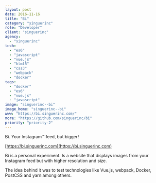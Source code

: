 ```yaml
---
layout: post
date: 2016-11-16
title: "Bi"
category: "singuerinc"
role: "Developer"
client: "singuerinc"
agency:
  - "singuerinc"
tech:
  - "es6"
  - "javascript"
  - "vue.js"
  - "html5"
  - "css3"
  - "webpack"
  - "docker"
tags:
  - "docker"
  - "es6"
  - "vue.js"
  - "javascript"
image: "singuerinc--bi"
image_home: "singuerinc--bi"
www: "https://bi.singuerinc.com/"
more: "https://github.com/singuerinc/bi"
priority: "priority-2"
---
```


Bi. Your Instagram™ feed, but bigger!

[https://bi.singuerinc.com](https://bi.singuerinc.com)

Bi is a personal experiment. Is a website that displays images from your Instagram feed but with higher resolution and size.

The idea behind it was to test technologies like Vue.js, webpack, Docker, PostCSS and yarn among others.
